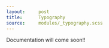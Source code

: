 ```yaml
---
layout:     post
title:      Typography
source:     modules/_typography.scss
---
```



<p class="lead">Documentation will come soon!!</p>
